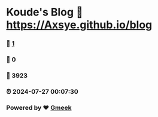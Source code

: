# Koude's Blog :link: https://Axsye.github.io/blog 
### :page_facing_up: [1](https://Axsye.github.io/blog/tag.html) 
### :speech_balloon: 0 
### :hibiscus: 3923 
### :alarm_clock: 2024-07-27 00:07:30 
### Powered by :heart: [Gmeek](https://github.com/Meekdai/Gmeek)
